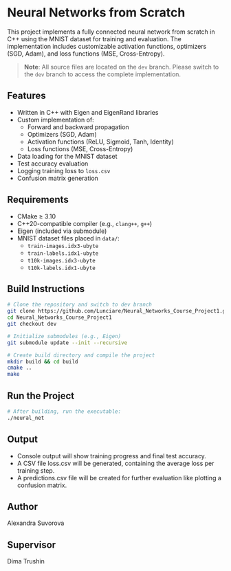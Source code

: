 # Neural Networks from Scratch

This project implements a fully connected neural network from scratch in C++ using the MNIST dataset for training and evaluation. The implementation includes customizable activation functions, optimizers (SGD, Adam), and loss functions (MSE, Cross-Entropy).

> **Note**: All source files are located on the `dev` branch. Please switch to the `dev` branch to access the complete implementation.

## Features

- Written in C++ with Eigen and EigenRand libraries
- Custom implementation of:
  - Forward and backward propagation
  - Optimizers (SGD, Adam)
  - Activation functions (ReLU, Sigmoid, Tanh, Identity)
  - Loss functions (MSE, Cross-Entropy)
- Data loading for the MNIST dataset
- Test accuracy evaluation
- Logging training loss to `loss.csv`
- Confusion matrix generation

## Requirements

- CMake ≥ 3.10
- C++20-compatible compiler (e.g., `clang++`, `g++`)
- Eigen (included via submodule)
- MNIST dataset files placed in `data/`:
  - `train-images.idx3-ubyte`
  - `train-labels.idx1-ubyte`
  - `t10k-images.idx3-ubyte`
  - `t10k-labels.idx1-ubyte`

## Build Instructions

```bash
# Clone the repository and switch to dev branch
git clone https://github.com/Lunciare/Neural_Networks_Course_Project1.git
cd Neural_Networks_Course_Project1
git checkout dev

# Initialize submodules (e.g., Eigen)
git submodule update --init --recursive

# Create build directory and compile the project
mkdir build && cd build
cmake ..
make
```
## Run the Project

```bash
# After building, run the executable:
./neural_net
```
## Output

- Console output will show training progress and final test accuracy.
- A CSV file loss.csv will be generated, containing the average loss per training step.
- A predictions.csv file will be created for further evaluation like plotting a confusion matrix.

## Author

Alexandra Suvorova

## Supervisor

Dima Trushin